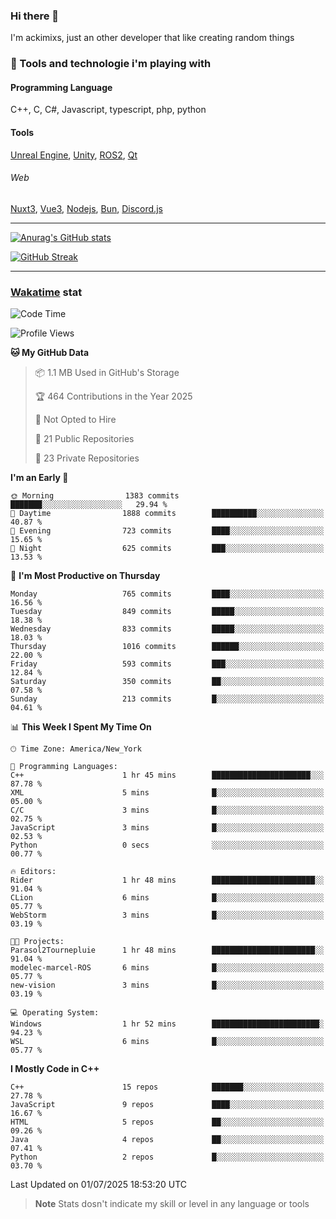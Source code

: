 ### Hi there 👋

I'm ackimixs, just an other developer that like creating random things

### 🧰 Tools and technologie i'm playing with

#### Programming Language
C++, C, C#, Javascript, typescript, php, python

#### Tools
[Unreal Engine](https://www.unrealengine.com), [Unity](https://unity.com/), [ROS2](https://ros.org/), [Qt](https://www.qt.io/)

###### Web
[Nuxt3](https://nuxt.com/), [Vue3](https://vuejs.org/), [Nodejs](https://nodejs.org), [Bun](https://bun.sh/), [Discord.js](https://discord.js.org/)

---

[![Anurag's GitHub stats](https://github-readme-stats.vercel.app/api?username=ackimixs&show_icons=true&theme=github_dark&count_private=true)](https://github.com/anuraghazra/github-readme-stats)

[![GitHub Streak](https://github-readme-streak-stats.herokuapp.com?user=Ackimixs&theme=github-dark-blue&date_format=j%20M%5B%20Y%5D&mode=weekly)](https://git.io/streak-stats)

---
 
 ### [Wakatime](https://wakatime.com/) stat

<!--START_SECTION:waka-->
![Code Time](http://img.shields.io/badge/Code%20Time-1%2C715%20hrs%2053%20mins-blue)

![Profile Views](http://img.shields.io/badge/Profile%20Views-0-blue)

**🐱 My GitHub Data** 

> 📦 1.1 MB Used in GitHub's Storage 
 > 
> 🏆 464 Contributions in the Year 2025
 > 
> 🚫 Not Opted to Hire
 > 
> 📜 21 Public Repositories 
 > 
> 🔑 23 Private Repositories 
 > 
**I'm an Early 🐤** 

```text
🌞 Morning                1383 commits        ███████░░░░░░░░░░░░░░░░░░   29.94 % 
🌆 Daytime                1888 commits        ██████████░░░░░░░░░░░░░░░   40.87 % 
🌃 Evening                723 commits         ████░░░░░░░░░░░░░░░░░░░░░   15.65 % 
🌙 Night                  625 commits         ███░░░░░░░░░░░░░░░░░░░░░░   13.53 % 
```
📅 **I'm Most Productive on Thursday** 

```text
Monday                   765 commits         ████░░░░░░░░░░░░░░░░░░░░░   16.56 % 
Tuesday                  849 commits         █████░░░░░░░░░░░░░░░░░░░░   18.38 % 
Wednesday                833 commits         █████░░░░░░░░░░░░░░░░░░░░   18.03 % 
Thursday                 1016 commits        ██████░░░░░░░░░░░░░░░░░░░   22.00 % 
Friday                   593 commits         ███░░░░░░░░░░░░░░░░░░░░░░   12.84 % 
Saturday                 350 commits         ██░░░░░░░░░░░░░░░░░░░░░░░   07.58 % 
Sunday                   213 commits         █░░░░░░░░░░░░░░░░░░░░░░░░   04.61 % 
```


📊 **This Week I Spent My Time On** 

```text
🕑︎ Time Zone: America/New_York

💬 Programming Languages: 
C++                      1 hr 45 mins        ██████████████████████░░░   87.78 % 
XML                      5 mins              █░░░░░░░░░░░░░░░░░░░░░░░░   05.00 % 
C/C                      3 mins              █░░░░░░░░░░░░░░░░░░░░░░░░   02.75 % 
JavaScript               3 mins              █░░░░░░░░░░░░░░░░░░░░░░░░   02.53 % 
Python                   0 secs              ░░░░░░░░░░░░░░░░░░░░░░░░░   00.77 % 

🔥 Editors: 
Rider                    1 hr 48 mins        ███████████████████████░░   91.04 % 
CLion                    6 mins              █░░░░░░░░░░░░░░░░░░░░░░░░   05.77 % 
WebStorm                 3 mins              █░░░░░░░░░░░░░░░░░░░░░░░░   03.19 % 

🐱‍💻 Projects: 
Parasol2Tournepluie      1 hr 48 mins        ███████████████████████░░   91.04 % 
modelec-marcel-ROS       6 mins              █░░░░░░░░░░░░░░░░░░░░░░░░   05.77 % 
new-vision               3 mins              █░░░░░░░░░░░░░░░░░░░░░░░░   03.19 % 

💻 Operating System: 
Windows                  1 hr 52 mins        ████████████████████████░   94.23 % 
WSL                      6 mins              █░░░░░░░░░░░░░░░░░░░░░░░░   05.77 % 
```

**I Mostly Code in C++** 

```text
C++                      15 repos            ███████░░░░░░░░░░░░░░░░░░   27.78 % 
JavaScript               9 repos             ████░░░░░░░░░░░░░░░░░░░░░   16.67 % 
HTML                     5 repos             ██░░░░░░░░░░░░░░░░░░░░░░░   09.26 % 
Java                     4 repos             ██░░░░░░░░░░░░░░░░░░░░░░░   07.41 % 
Python                   2 repos             █░░░░░░░░░░░░░░░░░░░░░░░░   03.70 % 
```




 Last Updated on 01/07/2025 18:53:20 UTC
<!--END_SECTION:waka-->

> **Note**
> Stats dosn't indicate my skill or level in any language or tools
